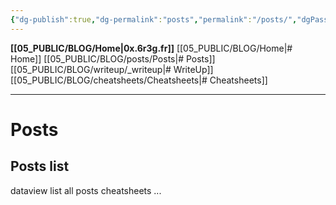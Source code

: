 ```yaml
---
{"dg-publish":true,"dg-permalink":"posts","permalink":"/posts/","dgPassFrontmatter":true}
---
```



**[[05_PUBLIC/BLOG/Home\|0x.6r3g.fr]]** [[05_PUBLIC/BLOG/Home\|# Home]] [[05_PUBLIC/BLOG/posts/Posts\|# Posts]] [[05_PUBLIC/BLOG/writeup/_writeup\|# WriteUp]] [[05_PUBLIC/BLOG/cheatsheets/Cheatsheets\|# Cheatsheets]] 

---

# Posts

## Posts list

dataview list all posts cheatsheets ...
